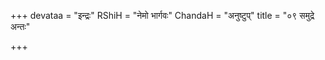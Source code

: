 +++
devataa = "इन्द्रः"
RShiH = "नेमो भार्गवः"
ChandaH = "अनुष्टुप्"
title = "०९ समुद्रे अन्तः"

+++
